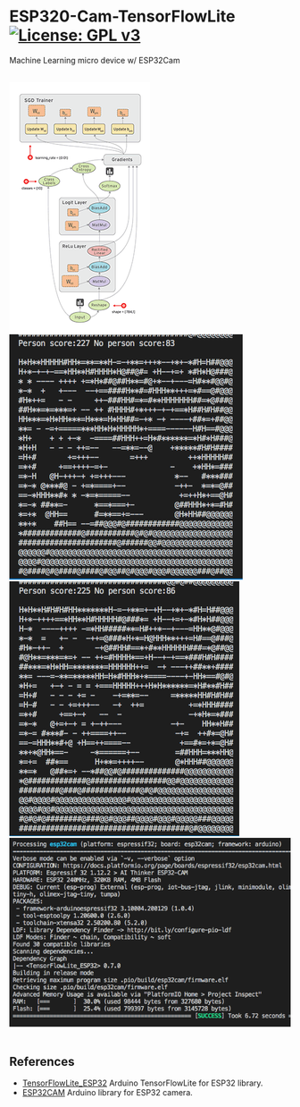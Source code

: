 # ESP320-Cam-TensorFlowLite [![License: GPL v3](https://img.shields.io/badge/License-GPLv3-blue.svg)](https://www.gnu.org/licenses/gpl-3.0)<br>
Machine Learning micro device w/ ESP32Cam
<br><br>

<img src="picture/tensors_flowing.gif"/> &nbsp;&nbsp;&nbsp;  <img src="picture/TFLite_0608_1.png"/> 
<img src="picture/TFLite_0608_2.png"/> <img src="picture/TFlite_build0608.png"/>
<br><br>


## References
  - [TensorFlowLite_ESP32](https://github.com/tanakamasayuki/Arduino_TensorFlowLite_ESP32)  Arduino TensorFlowLite for ESP32 library.
  - [ESP32CAM](https://github.com/espressif/esp32-camera)  Arduino library for ESP32 camera.
  
